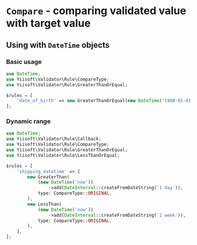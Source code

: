 # `Compare` - comparing validated value with target value

## Using with `DateTime` objects

### Basic usage

```php
use DateTime;
use Yiisoft\Validator\Rule\CompareType;
use Yiisoft\Validator\Rule\GreaterThanOrEqual;

$rules = [
    'date_of_birth' => new GreaterThanOrEqual(new DateTime('1900-01-01'), type: CompareType::ORIGINAL),
];
```

### Dynamic range

```php
use DateTime;
use Yiisoft\Validator\Rule\Callback;
use Yiisoft\Validator\Rule\CompareType;
use Yiisoft\Validator\Rule\GreaterThanOrEqual;
use Yiisoft\Validator\Rule\LessThanOrEqual;

$rules = [
    'shipping_datetime' => [
        new GreaterThan(
            (new DateTime('now'))
                ->add(DateInterval::createFromDateString('1 day')),
            type: CompareType::ORIGINAL,
        ),
        new LessThan(
            (new DateTime('now'))
                ->add(DateInterval::createFromDateString('1 week')),
            type: CompareType::ORIGINAL,
        ),        
    ],
];
```

[`DateTime`]: https://www.php.net/manual/en/book.datetime.php
